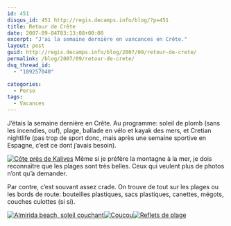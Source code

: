 ```yaml
---
id: 451
disqus_id: 451 http://regis.decamps.info/blog/?p=451
title: Retour de Crête
date: 2007-09-04T03:13:08+00:00
excerpt: "J'ai la semaine dernière en vancances en Crête."
layout: post
guid: http://regis.decamps.info/blog/2007/09/retour-de-crete/
permalink: /blog/2007/09/retour-de-crete/
dsq_thread_id:
  - "189257040"

categories:
  - Perso
tags:
  - Vacances
---
```

J’étais la semaine dernière en Crête. Au programme: soleil de plomb (sans les incendies, ouf), plage, ballade en vélo et kayak des mers, et Cretian nightlife (pas trop de sport donc, mais après une semaine sportive en Espagne, c’est ce dont j’avais besoin).

[<img src='/blog/wp-content/uploads/2007/09/img_0540.thumbnail.JPG' alt='Côte près de Kalives' class="alignleft" />](/blog/wp-content/uploads/2007/09/img_0540.JPG "Côte près de Kalives") Même si je préfère la montagne à la mer, je dois reconnaître que les plages sont très belles. Ceux qui veulent plus de photos n’ont qu’à demander.

Par contre, c’est souvant assez crade. On trouve de tout sur les plages ou les bords de route: bouteilles plastiques, sacs plastiques, canettes, mégots, couches culottes (si si).

[![Almirida beach, soleil couchant](/blog/wp-content/uploads/2007/09/img_0533.thumbnail.JPG)](/blog/wp-content/uploads/2007/09/img_0533.JPG "Almirida beach, soleil couchant")[![Coucou](/blog/wp-content/uploads/2007/09/img_0600.thumbnail.JPG)](/blog/wp-content/uploads/2007/09/img_0600.JPG "Coucou")[![Reflets de plage](/blog/wp-content/uploads/2007/09/img_0546_beach_in_glasses.thumbnail.jpg)](/blog/wp-content/uploads/2007/09/img_0546_beach_in_glasses.jpg "Reflets de plage")
